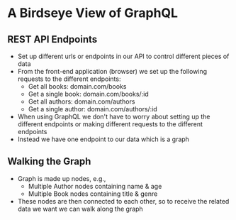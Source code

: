 # A Birdseye View of GraphQL

## REST API Endpoints
* Set up different urls or endpoints in our API to control different pieces of data
* From the front-end application (browser) we set up the following requests to the different endpoints:
  * Get all books: domain.com/books
  * Get a single book: domain.com/books/:id
  * Get all authors: domain.com/authors
  * Get a single author: domain.com/authors/:id
* When using GraphQL we don't have to worry about setting up the different endpoints or making different requests to the different endpoints
* Instead we have one endpoint to our data which is a graph

## Walking the Graph
* Graph is made up nodes, e.g., 
  * Multiple Author nodes containing name & age
  * Multiple Book nodes containing title & genre
* These nodes are then connected to each other, so to receive the related data we want we can walk along the graph    
